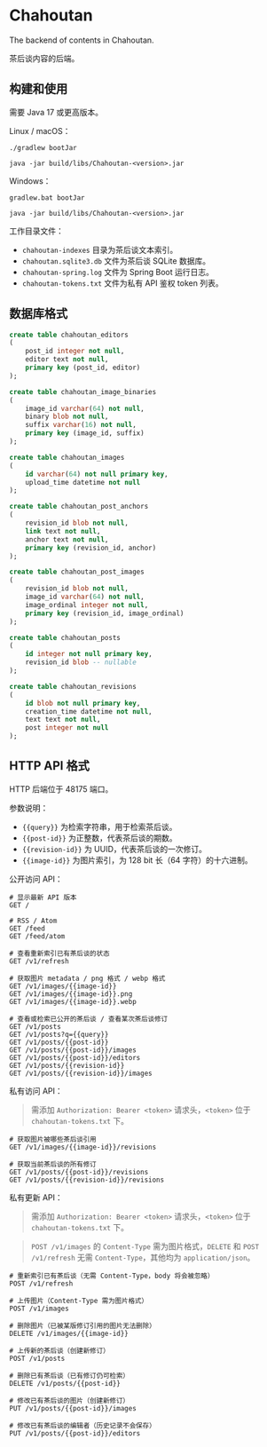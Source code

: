 # Chahoutan

The backend of contents in Chahoutan.

茶后谈内容的后端。

## 构建和使用

需要 Java 17 或更高版本。

Linux / macOS：

```shell
./gradlew bootJar

java -jar build/libs/Chahoutan-<version>.jar
```

Windows：

```shell
gradlew.bat bootJar

java -jar build/libs/Chahoutan-<version>.jar
```

工作目录文件：

* `chahoutan-indexes` 目录为茶后谈文本索引。
* `chahoutan.sqlite3.db` 文件为茶后谈 SQLite 数据库。
* `chahoutan-spring.log` 文件为 Spring Boot 运行日志。
* `chahoutan-tokens.txt` 文件为私有 API 鉴权 token 列表。

## 数据库格式

```sql
create table chahoutan_editors
(
    post_id integer not null,
    editor text not null,
    primary key (post_id, editor)
);

create table chahoutan_image_binaries
(
    image_id varchar(64) not null,
    binary blob not null,
    suffix varchar(16) not null,
    primary key (image_id, suffix)
);

create table chahoutan_images
(
    id varchar(64) not null primary key,
    upload_time datetime not null
);

create table chahoutan_post_anchors
(
    revision_id blob not null,
    link text not null,
    anchor text not null,
    primary key (revision_id, anchor)
);

create table chahoutan_post_images
(
    revision_id blob not null,
    image_id varchar(64) not null,
    image_ordinal integer not null,
    primary key (revision_id, image_ordinal)
);

create table chahoutan_posts
(
    id integer not null primary key,
    revision_id blob -- nullable
);

create table chahoutan_revisions
(
    id blob not null primary key,
    creation_time datetime not null,
    text text not null,
    post integer not null
);
```

## HTTP API 格式

HTTP 后端位于 48175 端口。

参数说明：

* `{{query}}` 为检索字符串，用于检索茶后谈。
* `{{post-id}}` 为正整数，代表茶后谈的期数。
* `{{revision-id}}` 为 UUID，代表茶后谈的一次修订。
* `{{image-id}}` 为图片索引，为 128 bit 长（64 字符）的十六进制。

公开访问 API：

```text
# 显示最新 API 版本
GET /

# RSS / Atom
GET /feed
GET /feed/atom

# 查看重新索引已有茶后谈的状态
GET /v1/refresh

# 获取图片 metadata / png 格式 / webp 格式
GET /v1/images/{{image-id}}
GET /v1/images/{{image-id}}.png
GET /v1/images/{{image-id}}.webp

# 查看或检索已公开的茶后谈 / 查看某次茶后谈修订
GET /v1/posts
GET /v1/posts?q={{query}}
GET /v1/posts/{{post-id}}
GET /v1/posts/{{post-id}}/images
GET /v1/posts/{{post-id}}/editors
GET /v1/posts/{{revision-id}}
GET /v1/posts/{{revision-id}}/images
```

私有访问 API：

> 需添加 `Authorization: Bearer <token>` 请求头，`<token>` 位于 `chahoutan-tokens.txt` 下。

```text
# 获取图片被哪些茶后谈引用
GET /v1/images/{{image-id}}/revisions

# 获取当前茶后谈的所有修订
GET /v1/posts/{{post-id}}/revisions
GET /v1/posts/{{revision-id}}/revisions
```

私有更新 API：

> 需添加 `Authorization: Bearer <token>` 请求头，`<token>` 位于 `chahoutan-tokens.txt` 下。

> `POST /v1/images` 的 `Content-Type` 需为图片格式，`DELETE` 和 `POST /v1/refresh` 无需 `Content-Type`，其他均为 `application/json`。

```text
# 重新索引已有茶后谈（无需 Content-Type，body 将会被忽略）
POST /v1/refresh

# 上传图片（Content-Type 需为图片格式）
POST /v1/images

# 删除图片（已被某版修订引用的图片无法删除）
DELETE /v1/images/{{image-id}}

# 上传新的茶后谈（创建新修订）
POST /v1/posts

# 删除已有茶后谈（已有修订仍可检索）
DELETE /v1/posts/{{post-id}}

# 修改已有茶后谈的图片（创建新修订）
PUT /v1/posts/{{post-id}}/images

# 修改已有茶后谈的编辑者（历史记录不会保存）
PUT /v1/posts/{{post-id}}/editors
```
